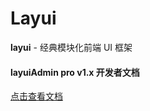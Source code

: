 # Layui

**layui** - 经典模块化前端 UI 框架



#### layuiAdmin pro v1.x 开发者文档

[点击查看文档](https://noddingfish.github.io/gitbook-technical-note/html/layui/layuiadmin.html)

